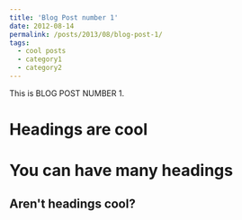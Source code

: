 ```yaml
---
title: 'Blog Post number 1'
date: 2012-08-14
permalink: /posts/2013/08/blog-post-1/
tags:
  - cool posts
  - category1
  - category2
---
```


This is BLOG POST NUMBER 1.

Headings are cool
======

You can have many headings
======

Aren't headings cool?
------
